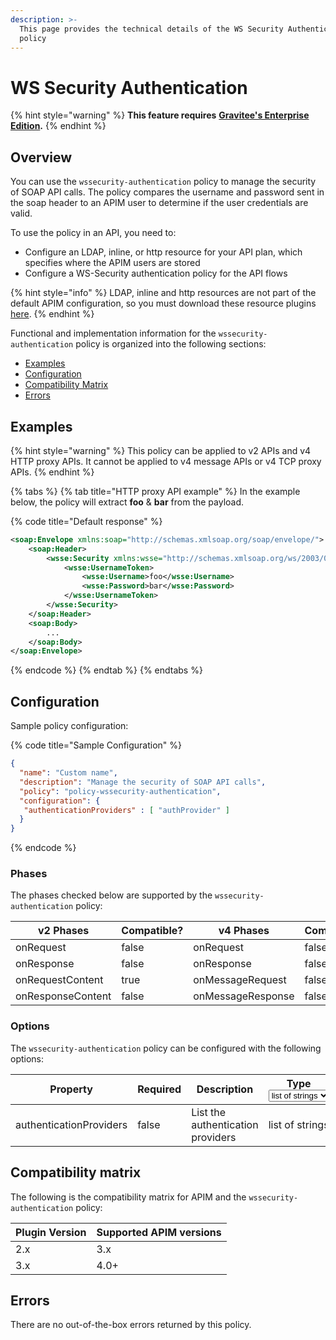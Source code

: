 ```yaml
---
description: >-
  This page provides the technical details of the WS Security Authentication
  policy
---
```


# WS Security Authentication

{% hint style="warning" %}
**This feature requires** [**Gravitee's Enterprise Edition**](../../../../../overview/gravitee-apim-enterprise-edition/)**.**
{% endhint %}

## Overview

You can use the `wssecurity-authentication` policy to manage the security of SOAP API calls. The policy compares the username and password sent in the soap header to an APIM user to determine if the user credentials are valid.

To use the policy in an API, you need to:

* Configure an LDAP, inline, or http resource for your API plan, which specifies where the APIM users are stored
* Configure a WS-Security authentication policy for the API flows

{% hint style="info" %}
LDAP, inline and http resources are not part of the default APIM configuration, so you must download these resource plugins [here](https://download.gravitee.io/#graviteeio-apim/plugins/resources/).
{% endhint %}

Functional and implementation information for the `wssecurity-authentication` policy is organized into the following sections:

* [Examples](ws-security-authentication.md#examples)
* [Configuration](ws-security-authentication.md#configuration)
* [Compatibility Matrix](ws-security-authentication.md#compatibility-matrix)
* [Errors](ws-security-authentication.md#errors)

## Examples

{% hint style="warning" %}
This policy can be applied to v2 APIs and v4 HTTP proxy APIs. It cannot be applied to v4 message APIs or v4 TCP proxy APIs.
{% endhint %}

{% tabs %}
{% tab title="HTTP proxy API example" %}
In the example below, the policy will extract **foo** & **bar** from the payload.

{% code title="Default response" %}
```xml
<soap:Envelope xmlns:soap="http://schemas.xmlsoap.org/soap/envelope/">
    <soap:Header>
        <wsse:Security xmlns:wsse="http://schemas.xmlsoap.org/ws/2003/06/secext">
            <wsse:UsernameToken>
                <wsse:Username>foo</wsse:Username>
                <wsse:Password>bar</wsse:Password>
            </wsse:UsernameToken>
        </wsse:Security>
    </soap:Header>
    <soap:Body>
        ...
    </soap:Body>
</soap:Envelope>
```
{% endcode %}
{% endtab %}
{% endtabs %}

## Configuration

Sample policy configuration:

{% code title="Sample Configuration" %}
```json
{
  "name": "Custom name",
  "description": "Manage the security of SOAP API calls",
  "policy": "policy-wssecurity-authentication",
  "configuration": {
   "authenticationProviders" : [ "authProvider" ]
  }
}
```
{% endcode %}

### Phases

The phases checked below are supported by the `wssecurity-authentication` policy:

<table data-full-width="false"><thead><tr><th width="209">v2 Phases</th><th width="139" data-type="checkbox">Compatible?</th><th width="208.41136671177264">v4 Phases</th><th data-type="checkbox">Compatible?</th></tr></thead><tbody><tr><td>onRequest</td><td>false</td><td>onRequest</td><td>false</td></tr><tr><td>onResponse</td><td>false</td><td>onResponse</td><td>false</td></tr><tr><td>onRequestContent</td><td>true</td><td>onMessageRequest</td><td>false</td></tr><tr><td>onResponseContent</td><td>false</td><td>onMessageResponse</td><td>false</td></tr></tbody></table>

### Options

The `wssecurity-authentication` policy can be configured with the following options:

<table data-full-width="false"><thead><tr><th width="234">Property</th><th width="104" data-type="checkbox">Required</th><th width="313">Description</th><th width="111">Type<select><option value="5f4171f5365a4e328c37990512178470" label="list of strings" color="blue"></option></select></th><th width="247">Options</th></tr></thead><tbody><tr><td>authenticationProviders</td><td>false</td><td>List the authentication providers</td><td><span data-option="5f4171f5365a4e328c37990512178470">list of strings</span></td><td>N/a</td></tr></tbody></table>

## Compatibility matrix

The following is the compatibility matrix for APIM and the `wssecurity-authentication` policy:

<table data-full-width="false"><thead><tr><th>Plugin Version</th><th>Supported APIM versions</th></tr></thead><tbody><tr><td>2.x</td><td>3.x</td></tr><tr><td>3.x</td><td>4.0+</td></tr></tbody></table>

## Errors

There are no out-of-the-box errors returned by this policy.
